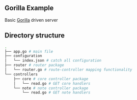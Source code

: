 ## Gorilla Example

Basic [Gorilla](http://www.gorillatoolkit.org/) driven server

## Directory structure

```bash
.
├── app.go # main file
├── configuration
│   └── index.json # catch all configuration
├── router # router package
│   └── router.go # route-controller mapping functionality
└── controllers
    ├── core # core controller package
    │   └── read.go # GET core handlers
    └── note # note controller package
        └── read.go # GET note handlers
```

